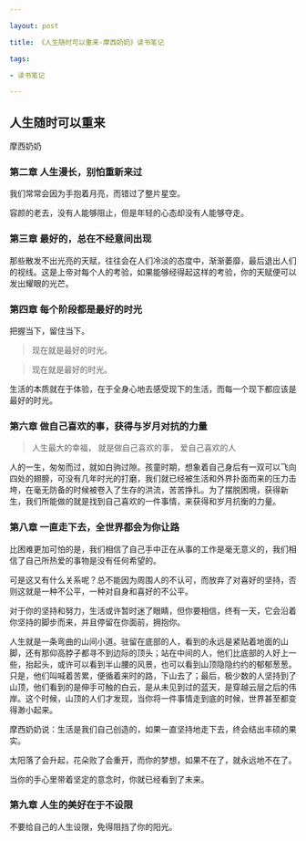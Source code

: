 ```yaml
---

layout: post

title: 《人生随时可以重来-摩西奶奶》读书笔记

tags:

- 读书笔记

---
```


## 人生随时可以重来
摩西奶奶


### 第二章 人生漫长，别怕重新来过

> 
我们常常会因为手抱着月亮，而错过了整片星空。

> 
容颜的老去，没有人能够阻止，但是年轻的心态却没有人能够夺走。

### 第三章 最好的，总在不经意间出现

> 
那些散发不出光亮的天赋，往往会在人们冷淡的态度中，渐渐萎靡，最后退出人们的视线。这是上帝对每个人的考验，如果能够经得起这样的考验，你的天赋便可以发出耀眼的光芒。

### 第四章 每个阶段都是最好的时光

把握当下，留住当下。
> 现在就是最好的时光。

> 现在就是最好的时光。

> 
生活的本质就在于体验，在于全身心地去感受现下的生活，而每一个现下都应该是最好的时光。

### 第六章 做自己喜欢的事，获得与岁月对抗的力量

> 人生最大的幸福， 
就是做自己喜欢的事， 
爱自己喜欢的人

> 
人的一生，匆匆而过，就如白驹过隙。孩童时期，想象着自己身后有一双可以飞向四处的翅膀，可没有几年时光的打磨，我们就已经被生活和外界扑面而来的压力击垮，在毫无防备的时候被卷入了生存的洪流，苦苦挣扎。为了摆脱困境，获得新生，我们所能做的就是找到自己喜欢的一件事情，来获得和岁月抗衡的力量。

### 第八章 一直走下去，全世界都会为你让路

> 
比困难更加可怕的是，我们相信了自己手中正在从事的工作是毫无意义的，我们相信了自己所热爱的事物是没有任何希望的。

> 
可是这又有什么关系呢？总不能因为周围人的不认可，而放弃了对喜好的坚持，否则这就是一种不公平，一种对自身和喜好的不公平。

> 
对于你的坚持和努力，生活或许暂时迷了眼睛，但你要相信，终有一天，它会沿着你坚持的脚步而来，并且停留在你面前，拥抱你。

> 
人生就是一条弯曲的山间小道。驻留在底部的人，看到的永远是紧贴着地面的山脚，还有那仰高脖子都寻不到边际的顶头；站在中间的人，他们比底部的人好上一些，抬起头，或许可以看到半山腰的风景，也可以看到山顶隐隐约约的郁郁葱葱。只是，他们叫喊着苦累，便循着来时的路，下山去了；最后，极少数的人坚持到了山顶，他们看到的是伸手可触的白云，是从未见到过的蓝天，是穿越云层之后的伟岸。这个时候，山顶的人们才发现，当你将一件事情走到底的时候，世界甚至都变得渺小起来。

> 
摩西奶奶说：生活是我们自己创造的，如果一直坚持地走下去，终会结出丰硕的果实。

> 
太阳落了会升起，花朵败了会重开，而你的梦想，如果不在了，就永远地不在了。

> 
当你的手心里带着坚定的意念时，你就已经看到了未来。

### 第九章 人生的美好在于不设限

> 
不要给自己的人生设限，免得阻挡了你的阳光。




